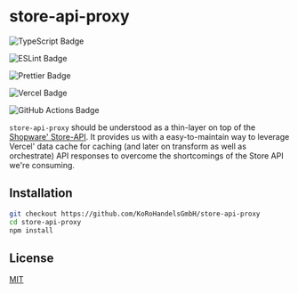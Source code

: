 # store-api-proxy

![TypeScript Badge](https://img.shields.io/badge/TypeScript-3178C6?logo=typescript&logoColor=fff&style=for-the-badge)

![ESLint Badge](https://img.shields.io/badge/ESLint-4B32C3?logo=eslint&logoColor=fff&style=for-the-badge)

![Prettier Badge](https://img.shields.io/badge/Prettier-F7B93E?logo=prettier&logoColor=fff&style=for-the-badge)

![Vercel Badge](https://img.shields.io/badge/Vercel-000?logo=vercel&logoColor=fff&style=for-the-badge)

![GitHub Actions Badge](https://img.shields.io/badge/GitHub%20Actions-2088FF?logo=githubactions&logoColor=fff&style=for-the-badge)


`store-api-proxy` should be understood as a thin-layer on top of the [Shopware' Store-API](https://shopware.stoplight.io/docs/store-api/38777d33d92dc-quick-start-guide). It provides us with a easy-to-maintain way to leverage Vercel' data cache for caching (and later on transform as well as orchestrate) API responses to overcome the shortcomings of the Store API we're consuming.

## Installation

```bash
git checkout https://github.com/KoRoHandelsGmbH/store-api-proxy
cd store-api-proxy
npm install
```

## License

[MIT](https://choosealicense.com/licenses/mit/)